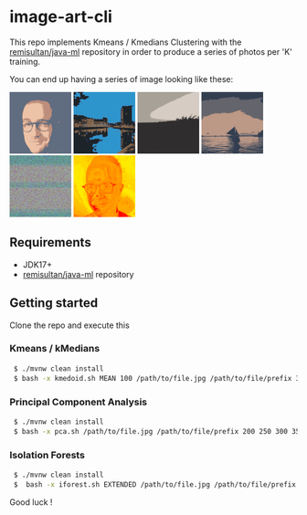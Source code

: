 # image-art-cli

This repo implements Kmeans / Kmedians Clustering with the 
[remisultan/java-ml](https://github.com/remisultan/java-ml) repository in order to produce a 
series of photos per 'K' training.
  
You can end up having a series of image looking like these:

![](gifs/me.gif) 
![](gifs/quais.gif) 
![](gifs/spain.gif) 
![](gifs/sky-pan.gif)
![](gifs/me-pca.gif)
![](gifs/me_full_regular.png)

## Requirements

- JDK17+
- [remisultan/java-ml](https://github.com/remisultan/java-ml) repository

## Getting started

Clone the repo and execute this

### Kmeans / kMedians
```bash
 $ ./mvnw clean install
 $ bash -x kmedoid.sh MEAN 100 /path/to/file.jpg /path/to/file/prefix 3 5 8 10 20 50 100 200
```

### Principal Component Analysis
```bash
 $ ./mvnw clean install
 $ bash -x pca.sh /path/to/file.jpg /path/to/file/prefix 200 250 300 350 460 512
```

### Isolation Forests
```bash
 $ ./mvnw clean install
 $  bash -x iforest.sh EXTENDED /path/to/file.jpg /path/to/file/prefix 10 
```

Good luck !

